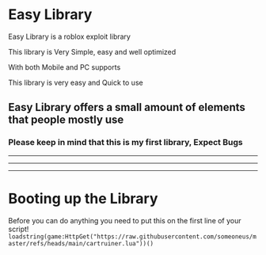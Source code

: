 # Easy Library
Easy Library is a roblox exploit library

This library is Very Simple, easy and well optimized

With both Mobile and PC supports

This library is very easy and Quick to use

Easy Library offers a small amount of elements that people mostly use
---
### Please keep in mind that this is my first library, Expect Bugs 
---
---
---
# Booting up the Library
Before you can do anything you need to put this on the first line of your script!
```loadstring(game:HttpGet("https://raw.githubusercontent.com/someoneus/master/refs/heads/main/cartruiner.lua"))()```
